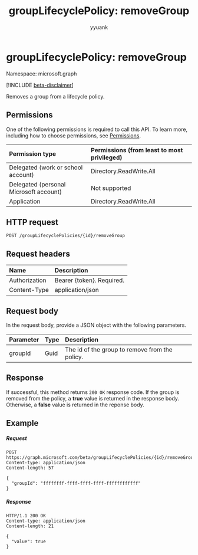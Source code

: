﻿---
title: "groupLifecyclePolicy: removeGroup"
description: "Removes a group from a lifecycle policy."
author: "yyuank"
localization_priority: Normal
ms.prod: "groups"
doc_type: apiPageType
---

# groupLifecyclePolicy: removeGroup

Namespace: microsoft.graph

[!INCLUDE [beta-disclaimer](../../includes/beta-disclaimer.md)]

Removes a group from a lifecycle policy.

## Permissions

One of the following permissions is required to call this API. To learn more, including how to choose permissions, see [Permissions](/graph/permissions-reference).

| Permission type                        | Permissions (from least to most privileged) |
| :------------------------------------- | :------------------------------------------ |
| Delegated (work or school account)     | Directory.ReadWrite.All                     |
| Delegated (personal Microsoft account) | Not supported                               |
| Application                            | Directory.ReadWrite.All                     |

## HTTP request

<!-- { "blockType": "ignored" } -->

```http
POST /groupLifecyclePolicies/{id}/removeGroup
```

## Request headers

| Name          | Description               |
| :------------ | :------------------------ |
| Authorization | Bearer {token}. Required. |
| Content-Type  | application/json          |

## Request body

In the request body, provide a JSON object with the following parameters.

| Parameter | Type | Description                                    |
| :-------- | :--- | :--------------------------------------------- |
| groupId   | Guid | The id of the group to remove from the policy. |

## Response

If successful, this method returns `200 OK` response code. If the group is removed from the policy, a **true** value is returned in the response body. Otherwise, a **false** value is returned in the reponse body.

## Example

##### Request

<!-- {
  "blockType": "ignored",
  "name": "grouplifecyclepolicy_removegroup"
} -->

```http
POST https://graph.microsoft.com/beta/groupLifecyclePolicies/{id}/removeGroup
Content-type: application/json
Content-length: 57

{
  "groupId": "ffffffff-ffff-ffff-ffff-ffffffffffff"
}
```

##### Response

<!-- { "blockType": "ignored" } -->

```http
HTTP/1.1 200 OK
Content-type: application/json
Content-length: 21

{
  "value": true
}
```

<!-- uuid: 8fcb5dbc-d5aa-4681-8e31-b001d5168d79
2015-10-25 14:57:30 UTC -->

<!--
{
  "type": "#page.annotation",
  "description": "groupLifecyclePolicy: removegroup",
  "keywords": "",
  "section": "documentation",
  "tocPath": "",
  "suppressions": []
}
-->
